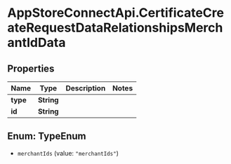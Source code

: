 # AppStoreConnectApi.CertificateCreateRequestDataRelationshipsMerchantIdData

## Properties

Name | Type | Description | Notes
------------ | ------------- | ------------- | -------------
**type** | **String** |  | 
**id** | **String** |  | 



## Enum: TypeEnum


* `merchantIds` (value: `"merchantIds"`)




